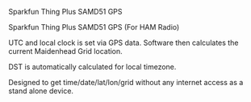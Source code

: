 Sparkfun Thing Plus SAMD51 GPS

Sparkfun Thing Plus SAMD51 GPS (For HAM Radio)

UTC and local clock is set via GPS data. Software then calculates the current Maidenhead Grid location.

DST is automatically calculated for local timezone.

Designed to get time/date/lat/lon/grid without any internet access as a stand alone device.
